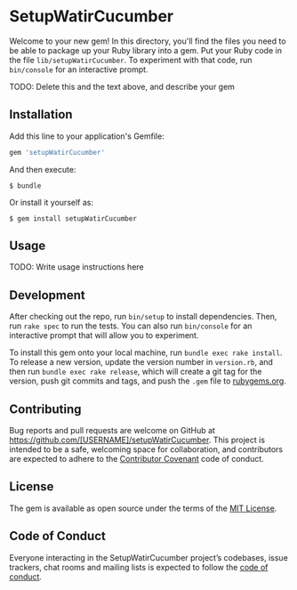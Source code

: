 # SetupWatirCucumber

Welcome to your new gem! In this directory, you'll find the files you need to be able to package up your Ruby library into a gem. Put your Ruby code in the file `lib/setupWatirCucumber`. To experiment with that code, run `bin/console` for an interactive prompt.

TODO: Delete this and the text above, and describe your gem

## Installation

Add this line to your application's Gemfile:

```ruby
gem 'setupWatirCucumber'
```

And then execute:

    $ bundle

Or install it yourself as:

    $ gem install setupWatirCucumber

## Usage

TODO: Write usage instructions here

## Development

After checking out the repo, run `bin/setup` to install dependencies. Then, run `rake spec` to run the tests. You can also run `bin/console` for an interactive prompt that will allow you to experiment.

To install this gem onto your local machine, run `bundle exec rake install`. To release a new version, update the version number in `version.rb`, and then run `bundle exec rake release`, which will create a git tag for the version, push git commits and tags, and push the `.gem` file to [rubygems.org](https://rubygems.org).

## Contributing

Bug reports and pull requests are welcome on GitHub at https://github.com/[USERNAME]/setupWatirCucumber. This project is intended to be a safe, welcoming space for collaboration, and contributors are expected to adhere to the [Contributor Covenant](http://contributor-covenant.org) code of conduct.

## License

The gem is available as open source under the terms of the [MIT License](https://opensource.org/licenses/MIT).

## Code of Conduct

Everyone interacting in the SetupWatirCucumber project’s codebases, issue trackers, chat rooms and mailing lists is expected to follow the [code of conduct](https://github.com/[USERNAME]/setupWatirCucumber/blob/master/CODE_OF_CONDUCT.md).

